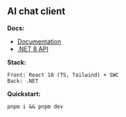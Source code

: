 ## AI chat client

**Docs:**

- [Documentation](./docs/docs.md)
- [.NET 8 API](https://github.com/tomtuz/PromptStorage)

**Stack:**
```
Front: React 18 (TS, Tailwind) + SWC
Back: .NET
```

**Quickstart:**
```
pnpm i && pnpm dev
```
